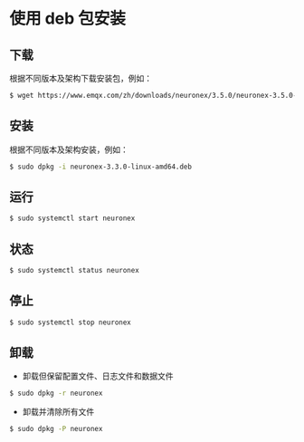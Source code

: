 # 使用 deb 包安装

## 下载

根据不同版本及架构下载安装包，例如：

```bash
$ wget https://www.emqx.com/zh/downloads/neuronex/3.5.0/neuronex-3.5.0-linux-amd64.deb
```

## 安装

根据不同版本及架构安装，例如：

```bash
$ sudo dpkg -i neuronex-3.3.0-linux-amd64.deb
```

## 运行

```bash
$ sudo systemctl start neuronex
```

## 状态

```bash
$ sudo systemctl status neuronex
```

## 停止

```bash
$ sudo systemctl stop neuronex
```

## 卸载

* 卸载但保留配置文件、日志文件和数据文件
```bash
$ sudo dpkg -r neuronex
```
* 卸载并清除所有文件
```bash
$ sudo dpkg -P neuronex
```

